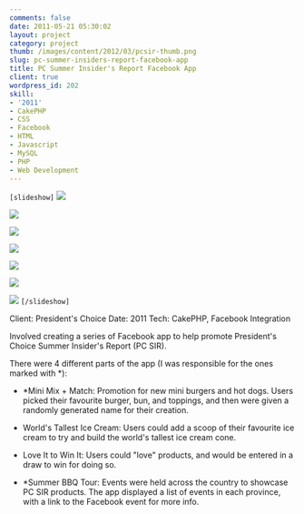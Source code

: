 ```yaml
---
comments: false
date: 2011-05-21 05:30:02
layout: project
category: project
thumb: /images/content/2012/03/pcsir-thumb.png
slug: pc-summer-insiders-report-facebook-app
title: PC Summer Insider's Report Facebook App
client: true
wordpress_id: 202
skill:
- '2011'
- CakePHP
- CSS
- Facebook
- HTML
- Javascript
- MySQL
- PHP
- Web Development
---
```


`[slideshow]`
![](/images/content/2012/03/pcsir-likegate.jpg)

![](/images/content/2012/03/pcsir-mixmatch.jpg)

![](/images/content/2012/03/pcsir-mixmatch-result.jpg)

![](/images/content/2012/03/pcsir-icecream1.jpg)

![](/images/content/2012/03/pcsir-icecream2.jpg)

![](/images/content/2012/03/pcsir-faveit.jpg)

![](/images/content/2012/03/pcsir-summertour.jpg)
`[/slideshow]`

Client: President's Choice
Date: 2011
Tech: CakePHP, Facebook Integration

Involved creating a series of Facebook app to help promote President's Choice Summer Insider's Report (PC SIR).

There were 4 different parts of the app (I was responsible for the ones marked with \*):



	
  * \*Mini Mix + Match: Promotion for new mini burgers and hot dogs. Users picked their favourite burger, bun, and toppings, and then were given a randomly generated name for their creation.

	
  * World's Tallest Ice Cream: Users could add a scoop of their favourite ice cream to try and build the world's tallest ice cream cone.

	
  * Love It to Win It: Users could "love" products, and would be entered in a draw to win for doing so.

	
  * \*Summer BBQ Tour: Events were held across the country to showcase PC SIR products. The app displayed a list of events in each province, with a link to the Facebook event for more info.



